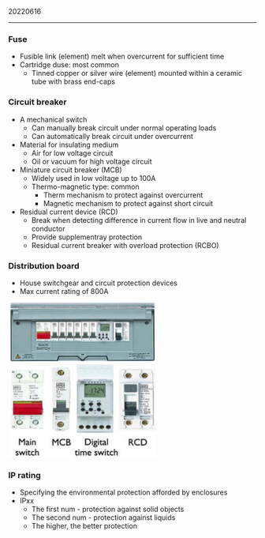 ﻿20220616

---

### Fuse
- Fusible link (element) melt when overcurrent for sufficient time
- Cartridge duse: most common
	- Tinned copper or silver wire (element) mounted within a ceramic tube with brass end-caps

### Circuit breaker
- A mechanical switch
	- Can manually break circuit under normal operating loads
	- Can automatically break circuit under overcurrent
- Material for insulating medium
	- Air for low voltage circuit
	- Oil or vacuum for high voltage circuit
- Miniature circuit breaker (MCB)
	- Widely used in low voltage up to 100A
	- Thermo-magnetic type: common
		- Therm mechanism to protect against overcurrent
		- Magnetic mechanism to protect against short circuit
- Residual current device (RCD)
	- Break when detecting difference in current flow in live and neutral conductor
	- Provide supplementray protection
	- Residual current breaker with overload protection (RCBO)

### Distribution board
- House switchgear and circuit protection devices
- Max current rating of 800A
<img src="https://raw.githubusercontent.com/zoe-gif/images/master/20220616134235.png" width="300" height="">

### IP rating
- Specifying the environmental protection afforded by enclosures
- IPxx
	- The first num - protection against solid objects
	- The second num - protection against liquids
	- The higher, the better protection
